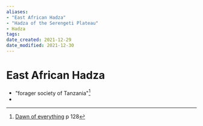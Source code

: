 ```yaml
---
aliases: 
- "East African Hadza"
- "Hadza of the Serengeti Plateau"
- Hadza
tags: 
date_created: 2021-12-29
date_modified: 2021-12-30
---
```


# East African Hadza

- "forager society of Tanzania"[^1]
-

[^1]: [Dawn of everything](dawn_of_everything_graeber_wengrow.md) p 128
